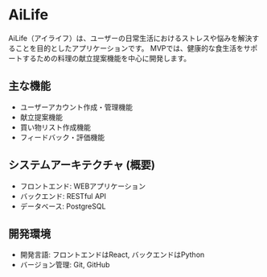 # AiLife
AiLife（アイライフ）は、ユーザーの日常生活におけるストレスや悩みを解決することを目的としたアプリケーションです。
MVPでは、健康的な食生活をサポートするための料理の献立提案機能を中心に開発します。

## 主な機能
- ユーザーアカウント作成・管理機能
- 献立提案機能
- 買い物リスト作成機能
- フィードバック・評価機能

## システムアーキテクチャ (概要)
- フロントエンド: WEBアプリケーション
- バックエンド: RESTful API
- データベース: PostgreSQL

## 開発環境
- 開発言語: フロントエンドはReact, バックエンドはPython
- バージョン管理: Git, GitHub
